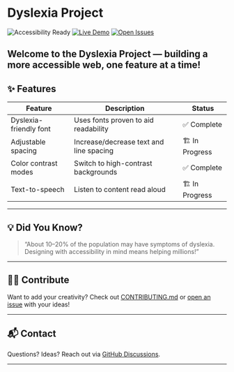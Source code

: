 # Dyslexia Project

![Accessibility Ready](https://img.shields.io/badge/accessibility-ready-brightgreen)
[![Live Demo](https://img.shields.io/badge/demo-live-blue)](https://your-demo-url.com)
[![Open Issues](https://img.shields.io/github/issues/anshika-ux/Dyslexia-_project)](https://github.com/anshika-ux/Dyslexia-_project/issues)

Welcome to the **Dyslexia Project** — building a more accessible web, one feature at a time!
---

## ✨ Features

| Feature               | Description                              | Status      |
|-----------------------|------------------------------------------|-------------|
| Dyslexia-friendly font| Uses fonts proven to aid readability     | ✅ Complete |
| Adjustable spacing    | Increase/decrease text and line spacing  | 🏗️ In Progress |
| Color contrast modes  | Switch to high-contrast backgrounds      | ✅ Complete |
| Text-to-speech        | Listen to content read aloud             | 🏗️ In Progress |

---

## 💡 Did You Know?

> “About 10–20% of the population may have symptoms of dyslexia. Designing with accessibility in mind means helping millions!”

---

## 👩‍💻 Contribute

Want to add your creativity? Check out [CONTRIBUTING.md](CONTRIBUTING.md) or [open an issue](https://github.com/anshika-ux/Dyslexia-_project/issues) with your ideas!

---

## 📬 Contact

Questions? Ideas? Reach out via [GitHub Discussions](https://github.com/anshika-ux/Dyslexia-_project/discussions).

---
